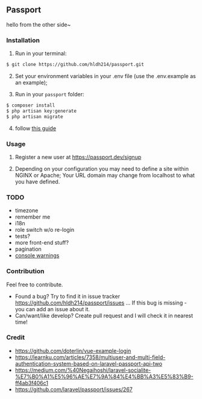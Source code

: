 ## Passport

hello from the other side~

### Installation

1. Run in your terminal:

```bash
$ git clone https://github.com/hldh214/passport.git
```

2. Set your environment variables in your .env file (use the .env.example as an example);

3. Run in your `passport` folder:

```bash
$ composer install
$ php artisan key:generate
$ php artisan migrate
```

4. follow [this guide](https://laravel.com/docs/5.5/passport#deploying-passport)

### Usage

1. Register a new user at https://passport.dev/signup

2. Depending on your configuration you may need to define a site within NGINX or Apache; Your URL domain may change from localhost to what you have defined.

### TODO

 - timezone
 - remember me
 - i18n
 - role switch w/o re-login
 - tests?
 - more front-end stuff?
 - pagination
 - [console warnings](https://github.com/pusher/pusher-js/issues/392)

### Contribution

Feel free to contribute.

 - Found a bug? Try to find it in issue tracker https://github.com/hldh214/passport/issues ... If this bug is missing - you can add an issue about it.
 - Can/want/like develop? Create pull request and I will check it in nearest time!

### Credit

 - https://github.com/doterlin/vue-example-login
 - https://learnku.com/articles/7358/multiuser-and-multi-field-authentication-system-based-on-laravel-passport-api-two
 - https://medium.com/%40Negaihoshi/laravel-socialite-%E7%B0%A1%E5%96%AE%E7%9A%84%E4%BB%A3%E5%83%B9-ff4ab3f406c1
 - https://github.com/laravel/passport/issues/267
